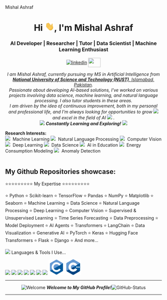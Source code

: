 Mishal Ashraf
<h1 align="center">Hi <img src="https://raw.githubusercontent.com/ABSphreak/ABSphreak/master/gifs/Hi.gif" width="30px">, I'm Mishal Ashraf</h1> <h3 align="center"> AI Developer | Researcher | Tutor | Data Scientist | Machine Learning Enthusiast </h3> <p align="center"> <a href="https://www.linkedin.com/in/mishal-ashraf-439131172/" target="blank"><img align="center" src="https://cdn.jsdelivr.net/npm/simple-icons@3.0.1/icons/linkedin.svg" alt="linkedin" height="30" width="40" /></a> <a href = "mailto: mishal7991@gmail.com"><img align="center" src="https://simpleicons.org/icons/gmail.svg" height="30" width="40" /></a> </p> <p align="center"> <em> I am Mishal Ashraf, currently pursuing my MS in Artificial Intelligence from <a href="https://www.nust.edu.pk/"> <b>National University of Science and Technology (NUST)</b>, Islamabad, Pakistan</a>. <br> Passionate about developing AI-based solutions, I've worked on various projects involving data science, machine learning, and natural language processing. I also tutor students in these areas. <br> I am driven by the idea of continuous improvement, both in my personal and professional life, and I'm always looking for opportunities to grow <img src="https://github.com/TheDudeThatCode/TheDudeThatCode/blob/master/Assets/Rocket.gif" width="18px"> and excel in the field of AI <img src="https://github.com/TheDudeThatCode/TheDudeThatCode/blob/master/Assets/Medal.gif" width="20px">&nbsp. </em> <br> <img src="https://media.giphy.com/media/VgCDAzcKvsR6OM0uWg/giphy.gif" width="50" /> <b><i>Constantly Learning and Exploring!</i></b> <img src="https://media.giphy.com/media/7j2hfyeVcDtf2/giphy.gif" width="50" /> </p>
<b>Research Interests:</b><br> <img src="https://media.giphy.com/media/ObNTw8Uzwy6KQ/giphy.gif" width="30px">  Machine Learning
<img src="https://media.giphy.com/media/ObNTw8Uzwy6KQ/giphy.gif" width="30px">  Natural Language Processing
<img src="https://media.giphy.com/media/ObNTw8Uzwy6KQ/giphy.gif" width="30px">  Computer Vision
<img src="https://media.giphy.com/media/ObNTw8Uzwy6KQ/giphy.gif" width="30px">  Deep Learning
<img src="https://media.giphy.com/media/ObNTw8Uzwy6KQ/giphy.gif" width="30px">  Data Science
<img src="https://media.giphy.com/media/ObNTw8Uzwy6KQ/giphy.gif" width="30px">  AI in Education
<img src="https://media.giphy.com/media/ObNTw8Uzwy6KQ/giphy.gif" width="30px">  Energy Consumption Modeling
<img src="https://media.giphy.com/media/ObNTw8Uzwy6KQ/giphy.gif" width="30px">  Anomaly Detection <br> <br>

<h2>My Github Repositories showcase:</h2>
⭐⭐⭐⭐⭐⭐⭐⭐⭐ My Expertise ⭐⭐⭐⭐⭐⭐⭐⭐⭐

⭐ Python ⭐ Scikit-learn ⭐ TensorFlow ⭐ Pandas ⭐ NumPy ⭐ Matplotlib ⭐ Seaborn
⭐ Machine Learning ⭐ Data Science ⭐ Natural Language Processing
⭐ Deep Learning ⭐ Computer Vision ⭐ Supervised & Unsupervised Learning
⭐ Time Series Forecasting ⭐ Data Preprocessing ⭐ Model Deployment ⭐ AI Agents
⭐ Transformers ⭐ LangChain ⭐ Data Visualization ⭐ Generative AI
⭐ PyTorch ⭐ Keras ⭐ Hugging Face Transformers ⭐ Flask ⭐ Django ⭐ And more...

<img src="https://media.giphy.com/media/ObNTw8Uzwy6KQ/giphy.gif" width="30px"> Languages & Tools I Use...

<p align="left"> <code><img height="50" src="https://www.vectorlogo.zone/logos/python/python-ar21.svg"></code> <code><img height="50" src="https://www.vectorlogo.zone/logos/tensorflow/tensorflow-icon.svg"></code> <code><img height="50" src="https://www.vectorlogo.zone/logos/pytorch/pytorch-ar21.svg"></code> <code><img height="50" src="https://www.vectorlogo.zone/logos/numpy/numpy-ar21.svg"></code> <code><img height="50" src="https://www.vectorlogo.zone/logos/flask/flask-ar21.svg"></code> <code><img height="50" src="https://www.vectorlogo.zone/logos/github/github-ar21.svg"></code> <code><img height="50" src="https://www.vectorlogo.zone/logos/django/django-ar21.svg"></code> <code><img height="50" src="https://raw.githubusercontent.com/devicons/devicon/master/icons/c/c-original.svg"></code> <code><img height="50" src="https://raw.githubusercontent.com/devicons/devicon/master/icons/cplusplus/cplusplus-original.svg"></code> </p> <hr> <p align="center"> <img src="https://media.giphy.com/media/8UHRm5oY4k4FDxq5QG/giphy.gif" width="30px" alt="Welcome"/>&nbsp;<i><b>Welcome to My GitHub Profile!</b></i><img src="https://media.giphy.com/media/8UHRm5oY4k4FDxq5QG/giphy.gif" width="30px" alt="GitHub-Status"/></p> <hr>
